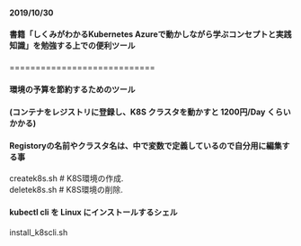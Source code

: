 #### 2019/10/30
#### 書籍「しくみがわかるKubernetes Azureで動かしながら学ぶコンセプトと実践知識」を勉強する上での便利ツール
============================　　

#### 環境の予算を節約するためのツール
####  (コンテナをレジストリに登録し、K8S クラスタを動かすと 1200円/Day くらいかかる)
#### Registoryの名前やクラスタ名は、中で変数で定義しているので自分用に編集する事
createk8s.sh  # K8S環境の作成.  
deletek8s.sh  # K8S環境の削除.  

####  kubectl cli を Linux にインストールするシェル
install_k8scli.sh  

